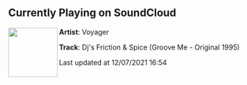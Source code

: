 ## Currently Playing on SoundCloud

[<img align="left" width="100" src="https://i1.sndcdn.com/artworks-000102579761-b89uoo-t500x500.jpg">](https://soundcloud.com/jsdvoyager/groove-me-djs-friction-and-spice)

**Artist**: Voyager 

**Track**: Dj's Friction & Spice (Groove Me - Original 1995)

Last updated at 12/07/2021 16:54
